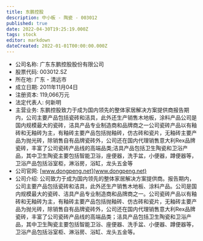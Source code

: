 ```yaml
---
title: 东鹏控股
description: 中小板 - 陶瓷 - 003012
published: true
date: 2022-04-30T19:25:19.000Z
tags: stock
editor: markdown
dateCreated: 2022-01-01T00:00:00.000Z
---
```


- 公司名称: 广东东鹏控股股份有限公司
- 股票代码: 003012.SZ
- 所在地: 广东 - 清远市
- 成立日期: 2011年11月04日
- 注册资本: 119,066万元
- 法定代表人: 何新明
- 主营业务: 东鹏控股致力于成为国内领先的整体家居解决方案提供商报告期内，公司主要产品包括瓷砖和洁具，此外还生产销售木地板，涂料产品公司是国内规模最大的瓷砖，洁具产品专业制造商和品牌商之一公司瓷砖产品以有釉砖和无釉砖为主，有釉砖主要产品包括抛釉砖，仿古砖和瓷片，无釉砖主要产品为抛光砖，除销售自有品牌瓷砖外，公司还在国内代理销售意大利Rex品牌瓷砖，丰富了公司瓷砖产品线的高端品类;洁具产品包括卫生陶瓷和卫浴产品，其中卫生陶瓷主要包括智能卫浴，座便器，洗手盆，小便器，蹲便器等，卫浴产品包括浴室柜，淋浴房，浴缸，龙头五金等
- 公司官网: [www.dongpeng.net](www.dongpeng.net)
- 公司介绍: 公司致力于成为国内领先的整体家居解决方案提供商。报告期内，公司主要产品包括瓷砖和洁具，此外还生产销售木地板、涂料产品。公司是国内规模最大的瓷砖、洁具产品专业制造商和品牌商之一。公司瓷砖产品以有釉砖和无釉砖为主，有釉砖主要产品包括抛釉砖、仿古砖和瓷片，无釉砖主要产品为抛光砖，除销售自有品牌瓷砖外，公司还在国内代理销售意大利Rex品牌瓷砖，丰富了公司瓷砖产品线的高端品类；洁具产品包括卫生陶瓷和卫浴产品，其中卫生陶瓷主要包括智能卫浴、座便器、洗手盆、小便器、蹲便器等，卫浴产品包括浴室柜、淋浴房、浴缸、龙头五金等。


